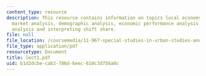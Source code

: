 ```yaml
---
content_type: resource
description: This resource contains information on topics local economy, cluster analysis,
  market analysis, demographic analysis, economic performance analysis, shift share
  analysis and interpreting shift share.
file: null
file_location: /coursemedia/11-967-special-studies-in-urban-studies-and-planning-economic-development-planning-skills-january-iap-2007/b1d2dcbecab2786d6eec610c3d756a0c_lect1.pdf
file_type: application/pdf
resourcetype: Document
title: lect1.pdf
uid: b1d2dcbe-cab2-786d-6eec-610c3d756a0c
---
```

